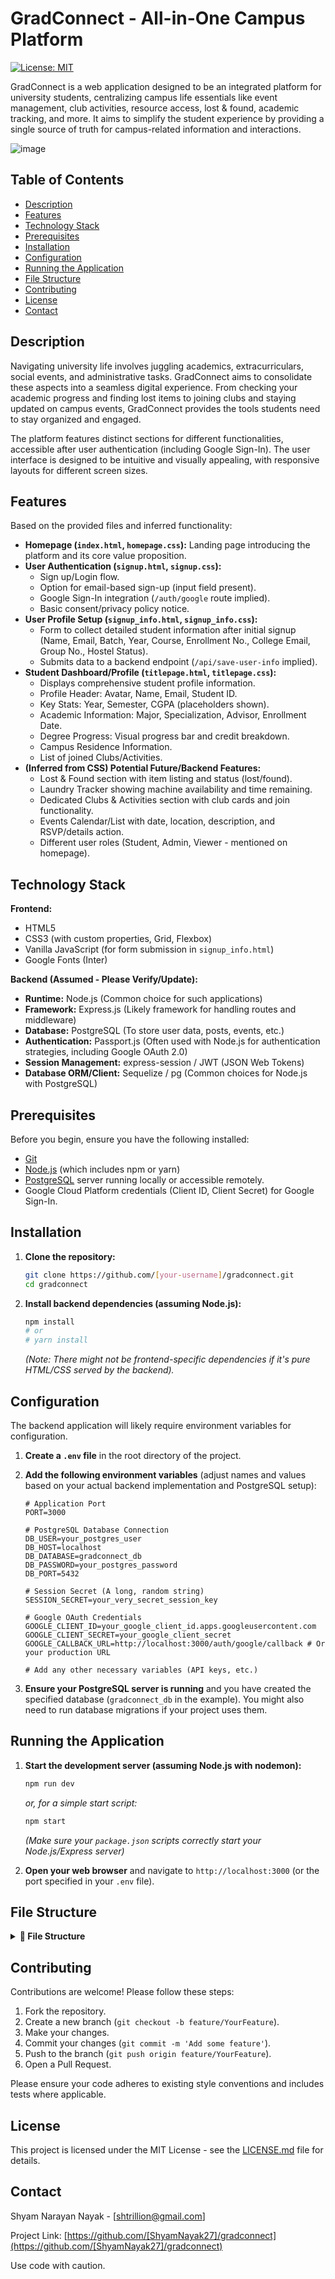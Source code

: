 # GradConnect - All-in-One Campus Platform

[![License: MIT](https://img.shields.io/badge/License-MIT-yellow.svg)](https://opensource.org/licenses/MIT) 

GradConnect is a web application designed to be an integrated platform for university students, centralizing campus life essentials like event management, club activities, resource access, lost & found, academic tracking, and more. It aims to simplify the student experience by providing a single source of truth for campus-related information and interactions.

![image](https://github.com/user-attachments/assets/7a29c7ee-ae0f-4175-9137-82a023a2f408)


## Table of Contents

*   [Description](#description)
*   [Features](#features)
*   [Technology Stack](#technology-stack)
*   [Prerequisites](#prerequisites)
*   [Installation](#installation)
*   [Configuration](#configuration)
*   [Running the Application](#running-the-application)
*   [File Structure](#file-structure)
*   [Contributing](#contributing)
*   [License](#license)
*   [Contact](#contact)

## Description

Navigating university life involves juggling academics, extracurriculars, social events, and administrative tasks. GradConnect aims to consolidate these aspects into a seamless digital experience. From checking your academic progress and finding lost items to joining clubs and staying updated on campus events, GradConnect provides the tools students need to stay organized and engaged.

The platform features distinct sections for different functionalities, accessible after user authentication (including Google Sign-In). The user interface is designed to be intuitive and visually appealing, with responsive layouts for different screen sizes.

## Features

Based on the provided files and inferred functionality:

*   **Homepage (`index.html`, `homepage.css`):** Landing page introducing the platform and its core value proposition.
*   **User Authentication (`signup.html`, `signup.css`):**
    *   Sign up/Login flow.
    *   Option for email-based sign-up (input field present).
    *   Google Sign-In integration (`/auth/google` route implied).
    *   Basic consent/privacy policy notice.
*   **User Profile Setup (`signup_info.html`, `signup_info.css`):**
    *   Form to collect detailed student information after initial signup (Name, Email, Batch, Year, Course, Enrollment No., College Email, Group No., Hostel Status).
    *   Submits data to a backend endpoint (`/api/save-user-info` implied).
*   **Student Dashboard/Profile (`titlepage.html`, `titlepage.css`):**
    *   Displays comprehensive student profile information.
    *   Profile Header: Avatar, Name, Email, Student ID.
    *   Key Stats: Year, Semester, CGPA (placeholders shown).
    *   Academic Information: Major, Specialization, Advisor, Enrollment Date.
    *   Degree Progress: Visual progress bar and credit breakdown.
    *   Campus Residence Information.
    *   List of joined Clubs/Activities.
*   **(Inferred from CSS) Potential Future/Backend Features:**
    *   Lost & Found section with item listing and status (lost/found).
    *   Laundry Tracker showing machine availability and time remaining.
    *   Dedicated Clubs & Activities section with club cards and join functionality.
    *   Events Calendar/List with date, location, description, and RSVP/details action.
    *   Different user roles (Student, Admin, Viewer - mentioned on homepage).

## Technology Stack

**Frontend:**

*   HTML5
*   CSS3 (with custom properties, Grid, Flexbox)
*   Vanilla JavaScript (for form submission in `signup_info.html`)
*   Google Fonts (Inter)

**Backend (Assumed - Please Verify/Update):**

*   **Runtime:** Node.js (Common choice for such applications)
*   **Framework:** Express.js (Likely framework for handling routes and middleware)
*   **Database:** PostgreSQL (To store user data, posts, events, etc.)
*   **Authentication:** Passport.js (Often used with Node.js for authentication strategies, including Google OAuth 2.0)
*   **Session Management:** express-session / JWT (JSON Web Tokens)
*   **Database ORM/Client:** Sequelize / pg (Common choices for Node.js with PostgreSQL)

## Prerequisites

Before you begin, ensure you have the following installed:

*   [Git](https://git-scm.com/)
*   [Node.js](https://nodejs.org/) (which includes npm or yarn)
*   [PostgreSQL](https://www.postgresql.org/) server running locally or accessible remotely.
*   Google Cloud Platform credentials (Client ID, Client Secret) for Google Sign-In.

## Installation

1.  **Clone the repository:**
    ```bash
    git clone https://github.com/[your-username]/gradconnect.git
    cd gradconnect
    ```

2.  **Install backend dependencies (assuming Node.js):**
    ```bash
    npm install
    # or
    # yarn install
    ```
    *(Note: There might not be frontend-specific dependencies if it's pure HTML/CSS served by the backend).*

## Configuration

The backend application will likely require environment variables for configuration.

1.  **Create a `.env` file** in the root directory of the project.
2.  **Add the following environment variables** (adjust names and values based on your actual backend implementation and PostgreSQL setup):

    ```dotenv
    # Application Port
    PORT=3000

    # PostgreSQL Database Connection
    DB_USER=your_postgres_user
    DB_HOST=localhost
    DB_DATABASE=gradconnect_db
    DB_PASSWORD=your_postgres_password
    DB_PORT=5432

    # Session Secret (A long, random string)
    SESSION_SECRET=your_very_secret_session_key

    # Google OAuth Credentials
    GOOGLE_CLIENT_ID=your_google_client_id.apps.googleusercontent.com
    GOOGLE_CLIENT_SECRET=your_google_client_secret
    GOOGLE_CALLBACK_URL=http://localhost:3000/auth/google/callback # Or your production URL

    # Add any other necessary variables (API keys, etc.)
    ```

3.  **Ensure your PostgreSQL server is running** and you have created the specified database (`gradconnect_db` in the example). You might also need to run database migrations if your project uses them.

## Running the Application

1.  **Start the development server (assuming Node.js with nodemon):**
    ```bash
    npm run dev
    ```
    *or, for a simple start script:*
    ```bash
    npm start
    ```
    *(Make sure your `package.json` scripts correctly start your Node.js/Express server)*

2.  **Open your web browser** and navigate to `http://localhost:3000` (or the port specified in your `.env` file).

## File Structure

<details> <summary><strong>📁 File Structure</strong></summary>
gradconnect/
├── public/                     # Static assets served by Express
│   ├── images/                 # Image files (e.g., logos, icons)
│   ├── homepage.css
│   ├── index.html
│   ├── signup_draft.css
│   ├── signup_info.css
│   ├── signup_info.html
│   ├── signup.css
│   ├── signup.html
│   ├── titlepage.css
│   └── titlepage.html
├── routes/                     # Express route handlers
│   └── auth.js
├── .env                        # Environment variables (NOT to be committed)
├── .gitignore                  # Ignore node_modules, .env, etc.
├── db.js                       # Database configuration and connection
├── server.js                   # Main Express.js server entry point
├── package.json                # Project metadata and dependencies
├── package-lock.json           # Auto-generated lockfile
├── README.md                   # Documentation
└── LICENSE                     # (Optional) Open source license
</details>


## Contributing

Contributions are welcome! Please follow these steps:

1.  Fork the repository.
2.  Create a new branch (`git checkout -b feature/YourFeature`).
3.  Make your changes.
4.  Commit your changes (`git commit -m 'Add some feature'`).
5.  Push to the branch (`git push origin feature/YourFeature`).
6.  Open a Pull Request.

Please ensure your code adheres to existing style conventions and includes tests where applicable.

## License

This project is licensed under the MIT License - see the [LICENSE.md](LICENSE.md) file for details. 

## Contact

Shyam Narayan Nayak - [shtrillion@gmail.com]

Project Link: [https://github.com/[ShyamNayak27]/gradconnect](https://github.com/[ShyamNayak27]/gradconnect)

Use code with caution.
